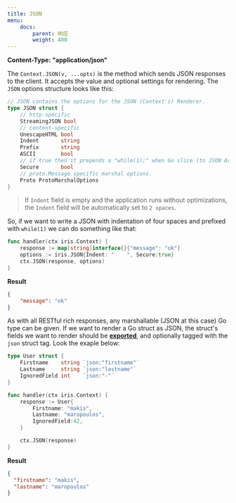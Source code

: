 ```yaml
---
title: JSON
menu:
    docs:
        parent: 响应
        weight: 400
---
```


**Content-Type: "application/json"**

The `Context.JSON(v, ...opts)` is the method which sends JSON responses to the client. It accepts the value and optional settings for rendering. The `JSON` options structure looks like this:

```go
// JSON contains the options for the JSON (Context's) Renderer.
type JSON struct {
	// http-specific
	StreamingJSON bool
	// content-specific
	UnescapeHTML bool
	Indent       string
	Prefix       string
    ASCII        bool
    // if true then it prepends a "while(1);" when Go slice (to JSON Array) value.
	Secure       bool
	// proto.Message specific marshal options.
	Proto ProtoMarshalOptions
}
```

> If `Indent` field is empty and the application runs without optimizations, the `Indent` field will be automatically set to `2 spaces`.

So, if we want to write a JSON with indentation of four spaces and prefixed with `while(1)` we can do something like that:

```go
func handler(ctx iris.Context) {
    response := map[string]interface{}{"message": "ok"}
    options := iris.JSON{Indent: "    ", Secure:true}
    ctx.JSON(response, options)
}
```

**Result**

```json
{
    "message": "ok"
}
```

As with all RESTful rich responses, any marshallable (JSON at this case) Go type can be given. If we want to render a Go struct as JSON, the struct's fields we want to render should be **[exported](https://tour.golang.org/basics/3)**, and optionally tagged with the `json` struct tag. Look the exaple below:

```go
type User struct {
    Firstname    string `json:"firstname"`
    Lastname     string `json:"lastname"`
    IgnoredField int    `json:"-"`
}

func handler(ctx iris.Context) {
    response := User{
        Firstname: "makis",
        Lastname: "maropoulos",
        IgnoredField:42,
    }

    ctx.JSON(response)
}
```

**Result**

```json
{
  "firstname": "makis",
  "lastname": "maropoulos"
}
```
